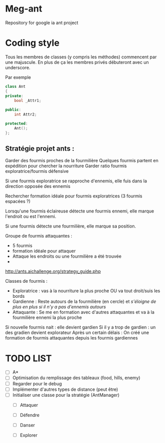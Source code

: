 # Meg-ant
Repository for google ia ant project 

# Coding style

Tous les membres de classes (y compris les méthodes) commencent par une majuscule. En plus de ça les membres privés débuteront avec un underscore.

Par exemple

```c++
class Ant
{
private:
    bool _Attr1;
    
public:
    int Attr2;

protected:
    Ant();
};
```

## Stratégie projet ants :

Garder des fourmis proches de la fourmilière 
Quelques fourmis partent en expédition pour chercher la nourriture
Garder ratio fourmis exploratrice/fourmis défensive

Si une fourmis exploratrice se rapproche d'ennemis, elle fuis dans la direction opposée des ennemis

Rechercher formation idéale pour fourmis exploratrices (3 fourmis espacées ?)

Lorsqu'une fourmis éclaireuse détecte une fourmis ennemi, elle marque l'endroit ou est l'ennemi.

Si une fourmis détecte une fourmilière, elle marque sa position.


Groupe de fourmis attaquantes :
- 5 fourmis 
- formation idéale pour attaquer
- Attaque les endroits ou une fourmilière a été trouvée
-  

http://ants.aichallenge.org/strategy_guide.php


Classes de fourmis :
- Exploratrice : vas à la nourriture la plus proche OU va tout droit/suis les bords
- Gardienne : Reste autours de la fourmilière (en cercle) et *s'éloigne de plus en plus si il n'y a pas d'ennemis autours*
- Attaquante : Se me en formation avec d'autres attaquantes et va à la fourmilière ennemi la plus proche

Si nouvelle fourmis nait : elle devient gardien
Si il y a trop de gardien : un des gradien devient explorateur
Après un certain délais : On créé une formation de fourmis attaquantes depuis les fourmis gardiennes

# TODO LIST

- [ ] A* 
- [ ] Optimisation du remplissage des tableaux (food, hills, enemy)
- [ ] Regarder pour le debug
- [ ] Implémenter d'autres types de distance (peut être)
- [ ] Initialiser une classe pour la stratégie (AntManager)
	- [ ] Attaquer
	- [ ] Défendre
	- [ ] Danser
	- [ ] Explorer

